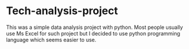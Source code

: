 # Tech-analysis-project

This was a simple data analysis project with python. Most people usually use Ms Excel for such project but I decided to use python programming language which seems easier to use. 
